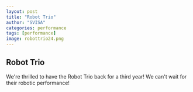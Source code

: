 ```yaml
---
layout: post
title: "Robot Trio"
author: "SVISA"
categories: performance
tags: [performance]
image: robottrio24.png
---
```


## Robot Trio

We're thrilled to have the Robot Trio back for a third year! We can't wait for their robotic performance! 